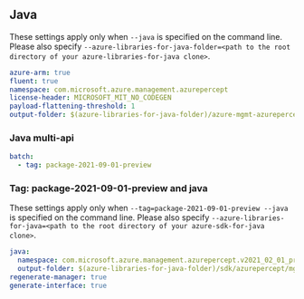 ## Java

These settings apply only when `--java` is specified on the command line.
Please also specify `--azure-libraries-for-java-folder=<path to the root directory of your azure-libraries-for-java clone>`.

``` yaml $(java)
azure-arm: true
fluent: true
namespace: com.microsoft.azure.management.azurepercept
license-header: MICROSOFT_MIT_NO_CODEGEN
payload-flattening-threshold: 1
output-folder: $(azure-libraries-for-java-folder)/azure-mgmt-azurepercept
```

### Java multi-api

``` yaml $(java) && $(multiapi)
batch:
  - tag: package-2021-09-01-preview
```

### Tag: package-2021-09-01-preview and java

These settings apply only when `--tag=package-2021-09-01-preview --java` is specified on the command line.
Please also specify `--azure-libraries-for-java=<path to the root directory of your azure-sdk-for-java clone>`.

``` yaml $(tag) == 'package-2021-09-01-preview' && $(java) && $(multiapi)
java:
  namespace: com.microsoft.azure.management.azurepercept.v2021_02_01_preview
  output-folder: $(azure-libraries-for-java-folder)/sdk/azurepercept/mgmt-v2021_02_01_preview
regenerate-manager: true
generate-interface: true
```